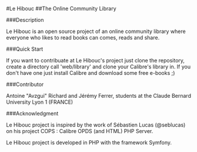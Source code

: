 #Le Hibouc
##The Online Community Library

###Description

Le Hibouc is an open source project of an online community library
where everyone who likes to read books can comes, reads and share.

###Quick Start

If you want to contribuate at Le Hibouc's project just clone the
repository, create a directory call 'web/library' and clone your
Calibre's library in. If you don't have one just install Calibre
and download some free e-books ;)

###Contributor

Antoine "Avzgui" Richard and Jérémy Ferrer, students at the
Claude Bernard University Lyon 1 (FRANCE)

###Acknowledgment

Le Hibouc project is inspired by the work of Sébastien 
Lucas (@seblucas) on his project COPS : Calibre OPDS (and HTML) 
PHP Server.

Le Hibouc project is developed in PHP with the framework Symfony.

